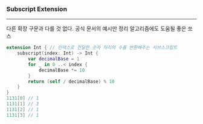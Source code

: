 ### Subscript Extension
---
다른 확장 구문과 다를 것 없다.
공식 문서의 예시만 정리
알고리즘에도 도움될 좋은 쏘스

```swift
extension Int { // 인덱스로 전달한 숫자 자리의 수를 반환해주는 서브스크립트
    subscript(index: Int) -> Int {
        var decimalBase = 1
        for _ in 0 ..< index {
            decimalBase *= 10
        }
        return (self / decimalBase) % 10
    }
}
1131[0] // 1
1131[1] // 3
1131[2] // 1
1131[3] // 1
```
